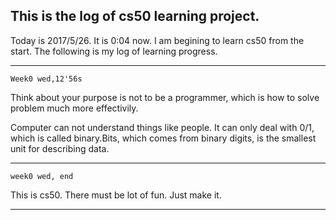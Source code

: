 ## This is the log of cs50 learning project.

Today is 2017/5/26. It is 0:04 now. I am begining to learn cs50 from the start. The following is my log of learning progress.

----

`Week0 wed,12'56s`

Think about your purpose is not to be a programmer, which is how to solve problem much more effectivily.

Computer can not understand things like people. It can only deal with 0/1, which is called binary.Bits, which comes from binary digits, is the smallest unit for describing data.

-----

`week0 wed, end`

This is cs50. There must be lot of fun. Just make it.

----

